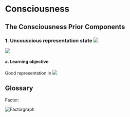 

# Consciousness

## The Consciousness Prior Components

### 1. Uncouscious representation state *<img src="https://render.githubusercontent.com/render/math?math=h_{t}">*

<img src="https://render.githubusercontent.com/render/math?math=h_{t} = F(x_{t}, h_{t-1})">

#### a. Learning objective
Good representation in <img src="https://render.githubusercontent.com/render/math?math=h_{t}">

## Glossary

Factor: 

![Factorgraph](https://user-images.githubusercontent.com/1243127/134007219-49c06ab8-60c6-4c66-90a0-c25b5ad9cb4f.jpeg)
